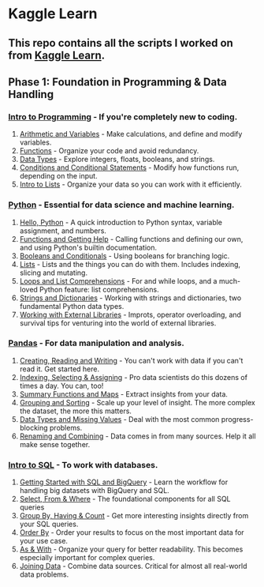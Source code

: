 # Kaggle Learn
This repo contains all the scripts I worked on from [Kaggle Learn](https://www.kaggle.com/learn).
---
## Phase 1: Foundation in Programming & Data Handling
### [Intro to Programming]() - If you're completely new to coding.
1. [Arithmetic and Variables]() - Make calculations, and define and modify variables.
2. [Functions]() - Organize your code and avoid redundancy.
3. [Data Types]() - Explore integers, floats, booleans, and strings.
4. [Conditions and Conditional Statements]() - Modify how functions run, depending on the input. 
5. [Intro to Lists]() - Organize your data so you can work with it efficiently.

### [Python]() - Essential for data science and machine learning.
1. [Hello, Python]() - A quick introduction to Python syntax, variable assignment, and numbers.
2. [Functions and Getting Help]() - Calling functions and defining our own, and using Python's builtin documentation.
3. [Booleans and Conditionals]() - Using booleans for branching logic.
4. [Lists]() - Lists and the things you can do with them. Includes indexing, slicing and mutating.
5. [Loops and List Comprehensions]() - For and while loops, and a much-loved Python feature: list comprehensions.
6. [Strings and Dictionaries]() - Working with strings and dictionaries, two fundamental Python data types.
7. [Working with External Libraries]() - Improts, operator overloading, and survival tips for venturing into the world of external libraries.

### [Pandas]() - For data manipulation and analysis.
1. [Creating, Reading and Writing]() - You can't work with data if you can't read it. Get started here.
2. [Indexing, Selecting & Assigning]() - Pro data scientists do this dozens of times a day. You can, too!
3. [Summary Functions and Maps]() - Extract insights from your data.
4. [Grouping and Sorting]() - Scale up your level of insight. The more complex the dataset, the more this matters.
5. [Data Types and Missing Values]() - Deal with the most common progress-blocking problems.
6. [Renaming and Combining]() - Data comes in from many sources. Help it all make sense together.

### [Intro to SQL]() - To work with databases.
1. [Getting Started with SQL and BigQuery]() - Learn the workflow for handling big datasets with BigQuery and SQL.
2. [Select, From & Where]() - The foundational components for all SQL queries
3. [Group By, Having & Count]() - Get more interesting insights directly from your SQL queries.
4. [Order By]() - Order your results to focus on the most important data for your use case.
5. [As & With]() - Organize your query for better readability. This becomes especially important for complex queries.
6. [Joining Data]() - Combine data sources. Critical for almost all real-world data problems.
